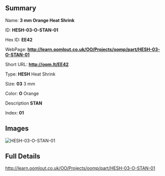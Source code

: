 

## Summary
 
Name: __3 mm Orange Heat Shrink__

ID: __HESH-03-O-STAN-01__

Hex ID: __EE42__

WebPage: __http://learn.oomlout.co.uk/OO/Projects/oomp/part/HESH-03-O-STAN-01__

Short URL: __http://oom.lt/EE42__


Type: __HESH__ Heat Shrink 

Size: __03__ 3 mm 

Color: __O__ Orange 

Description __STAN__  

Index: __01__


## Images
![HESH-03-O-STAN-01](http://oomlout.com/oomp-gen/parts/HESH-03-O-STAN-01/HESH-03-O-STAN-01_420.jpg)



## Full Details

 http://learn.oomlout.co.uk/OO/Projects/oomp/part/HESH-03-O-STAN-01














